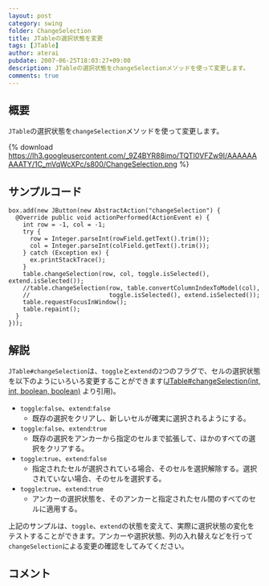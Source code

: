 ```yaml
---
layout: post
category: swing
folder: ChangeSelection
title: JTableの選択状態を変更
tags: [JTable]
author: aterai
pubdate: 2007-06-25T18:03:27+09:00
description: JTableの選択状態をchangeSelectionメソッドを使って変更します。
comments: true
---
```

## 概要
`JTable`の選択状態を`changeSelection`メソッドを使って変更します。

{% download https://lh3.googleusercontent.com/_9Z4BYR88imo/TQTI0VFZw9I/AAAAAAAAATY/1C_mVqWcXPc/s800/ChangeSelection.png %}

## サンプルコード
<pre class="prettyprint"><code>box.add(new JButton(new AbstractAction("changeSelection") {
  @Override public void actionPerformed(ActionEvent e) {
    int row = -1, col = -1;
    try {
      row = Integer.parseInt(rowField.getText().trim());
      col = Integer.parseInt(colField.getText().trim());
    } catch (Exception ex) {
      ex.printStackTrace();
    }
    table.changeSelection(row, col, toggle.isSelected(), extend.isSelected());
    //table.changeSelection(row, table.convertColumnIndexToModel(col),
    //                      toggle.isSelected(), extend.isSelected());
    table.requestFocusInWindow();
    table.repaint();
  }
}));
</code></pre>

## 解説
`JTable#changeSelection`は、`toggle`と`extend`の`2`つのフラグで、セルの選択状態を以下のようにいろいろ変更することができます([JTable#changeSelection(int, int, boolean, boolean)](http://docs.oracle.com/javase/jp/8/api/docs/javax/swing/JTable.html#changeSelection-int-int-boolean-boolean-) より引用)。

- `toggle`:`false`、`extend`:`false`
    - 既存の選択をクリアし、新しいセルが確実に選択されるようにする。
- `toggle`:`false`、`extend`:`true`
    - 既存の選択をアンカーから指定のセルまで拡張して、ほかのすべての選択をクリアする。
- `toggle`:`true`、`extend`:`false`
    - 指定されたセルが選択されている場合、そのセルを選択解除する。選択されていない場合、そのセルを選択する。
- `toggle`:`true`、`extend`:`true`
    - アンカーの選択状態を、そのアンカーと指定されたセル間のすべてのセルに適用する。

<!-- dummy comment line for breaking list -->

上記のサンプルは、`toggle`、`extend`の状態を変えて、実際に選択状態の変化をテストすることができます。アンカーや選択状態、列の入れ替えなどを行って`changeSelection`による変更の確認をしてみてください。

## コメント
